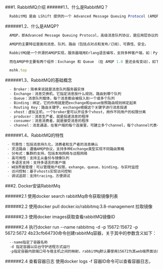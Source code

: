 ###1. RabbitMQ介绍
######1.1、什么是RabbitMQ？
```js
  RabbitMQ 是由 LShift 提供的一个 Advanced Message Queuing Protocol (AMQP) 的开源实现，由以高性能、健壮以及可伸缩性出名的 Erlang 写成，因此也是继承了这些优点。
```

######1.2、什么是AMQP?
```js
  AMQP，即Advanced Message Queuing Protocol，高级消息队列协议，是应用层协议的一个开放标准，为面向消息的中间件设计。它从生产者接收消息并递送给消费者，在这个过程中，根据规则进行路由，缓存与持久化。

  AMQP的主要特征是面向消息、队列、路由（包括点对点和发布/订阅）、可靠性、安全。

  RabbitMQ是一个开源的AMQP实现，服务器端用Erlang语言编写，支持多种客户端，如：Python、Ruby、.NET、Java、JMS、C、PHP、ActionScript、XMPP、STOMP等，支持AJAX。用于在分布式系统中存储转发消息，在易用性、扩展性、高可用性等方面表现不俗。

  而在AMQP中主要有两个组件：Exchange 和 Queue （在 AMQP 1.0 里还会有变动），如下图所示，绿色的 X 就是 Exchange ，红色的是 Queue ，这两者都在 Server 端，又称作 Broker ，这部分是 RabbitMQ 实现的，而蓝色的则是客户端，通常有 Producer 和 Consumer 两种类型：

  mshk.top
```
######1.3、RabbitMQ的基础概念
```js
  - Broker：简单来说就是消息队列服务器实体
  - Exchange：消息交换机，它指定消息按什么规则，路由到哪个队列
  - Queue：消息队列载体，每个消息都会被投入到一个或多个队列
  - Binding：绑定，它的作用就是把exchange和queue按照路由规则绑定起来
  - Routing Key：路由关键字，exchange根据这个关键字进行消息投递
  - vhost：虚拟主机，一个broker里可以开设多个vhost，用作不同用户的权限分离
  - producer：消息生产者，就是投递消息的程序
  - consumer：消息消费者，就是接受消息的程序
  - channel：消息通道，在客户端的每个连接里，可建立多个channel，每个channel代表一个会话任务
```
######1.4、RabbitMQ的特性
```js
 - 可靠性：包括消息持久化，消费者和生产者的消息确认
 - 灵活路由：遵循AMQP协议，支持多种Exchange类型实现不同路由策略
 - 分布式：集群的支持，包括本地网络与远程网络
 - 高可用性：支持主从备份与镜像队列
 - 多语言支持：支持多语言的客户端
 - WEB界面管理：可以管理用户权限，exhange，queue，binding，与实时监控
 - 访问控制：基于vhosts实现访问控制
 - 调试追踪：支持tracing，方便调试
```

###2. Docker安装RabbitMq

######2.1 使用docker search rabbitMq命令获取镜像列表

######2.2 使用docker pull docker.io/rabbitmq:3.8-management 拉取镜像

######2.3 使用docker images获取查看rabbitMQ镜像ID

######2.4 执行docker run --name rabbitmq -d -p 15672:15672  -p 5672:5672 4b23cfb64730命令创建rabbitMq容器，关于其中的参数含义如下：
```js
  --name指定了容器名称
  -d 指定容器以后台守护进程方式运行
  -p指定容器内部端口号与宿主机之间的映射，rabbitMq默认要使用15672为其web端界面访问时端口，5672为数据通信端口
```

######2.4 查看容器日志 使用docker logs -f 容器ID命令可以查看容器日志，